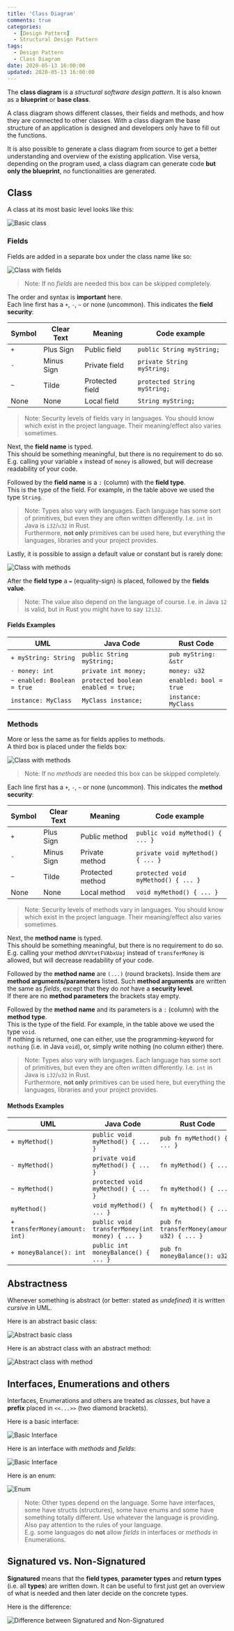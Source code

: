 ```yaml
---
title: 'Class Diagram'
comments: true
categories:
  - [Design Pattern]
  - Structural Design Pattern
tags:
  - Design Pattern
  - Class Diagram
date: 2020-05-13 16:00:00
updated: 2020-05-13 16:00:00
---
```


The **class diagram** is a *structural software design pattern*.
It is also known as a **blueprint** or **base class**.

A class diagram shows different classes, their fields and methods, and how they are connected to other classes.
With a class diagram the base structure of an application is designed and developers only have to fill out the functions.

<!-- more -->

It is also possible to generate a class diagram from source to get a better understanding and overview of the existing application.
Vise versa, depending on the program used, a class diagram can generate code **but only the blueprint**, no functionalities are generated.

## Class

A class at its most basic level looks like this:

![Basic class](https://sakul6499.de/images/design_pattern/structural/class_diagram/class_base.svg)

### Fields

Fields are added in a separate box under the class name like so:

![Class with fields](https://sakul6499.de/images/design_pattern/structural/class_diagram/class_fields.svg)

> Note: If no *fields* are needed this box can be skipped completely.

The order and syntax is **important** here.  
Each line first has a `+`, `-`, `~` or none (uncommon).
This indicates the **field security**:  

| Symbol  | Clear Text  | Meaning         | Code example                  |
| ------  | ----------- | --------------- | ----------------------------- |
| `+`     | Plus Sign   | Public field    | `public String myString;`     |
| `-`     | Minus Sign  | Private field   | `private String myString;`    |
| `~`     | Tilde       | Protected field | `protected String myString;`  |
| None    | None        | Local field     | `String myString;`            |

> Note: Security levels of fields vary in languages.
> You should know which exist in the project language.
> Their meaning/effect also varies sometimes.

Next, the **field name** is typed.  
This should be something meaningful, but there is no requirement to do so.
E.g. calling your variable `x` instead of `money` is allowed, but will decrease readability of your code.

Followed by the **field name** is a `:` (column) with the **field type**.  
This is the type of the field.
For example, in the table above we used the type `String`.

> Note: Types also vary with languages.
> Each language has some sort of primitives, but even they are often written differently.
> I.e. `int` in Java is `i32`/`u32` in Rust.  
> Furthermore, **not only** primitives can be used here, but everything the languages, libraries and your project provides.

Lastly, it is possible to assign a default value or constant but is rarely done:

![Class with methods](https://sakul6499.de/images/design_pattern/structural/class_diagram/class_fields_value.svg)

After the **field type** a `=` (equality-sign) is placed, followed by the **fields value**.

> Note: The value also depend on the language of course.
> I.e. in Java `12` is valid, but in Rust you might have to say `12i32`.

#### Fields Examples

| UML                         | Java Code                           | Rust Code               |
| --------------------------- | ----------------------------------- | ----------------------- |
| `+ myString: String`        | `public String myString;`           | `pub myString: &str`    |
| `- money: int`              | `private int money;`                | `money: u32`            |
| `~ enabled: Boolean = true` | `protected boolean enabled = true;` | `enabled: bool = true`  |
| `instance: MyClass`         | `MyClass instance;`                 | `instance: MyClass`     |

### Methods

More or less the same as for fields applies to methods.  
A third box is placed under the fields box:  

![Class with methods](https://sakul6499.de/images/design_pattern/structural/class_diagram/class_methods.svg)

> Note: If no *methods* are needed this box can be skipped completely.

Each line first has a `+`, `-`, `~` or none (uncommon).
This indicates the **method security**:  

| Symbol  | Clear Text  | Meaning           | Code example                        |
| ------  | ----------- | ----------------- | ----------------------------------- |
| `+`     | Plus Sign   | Public method     | `public void myMethod() { ... }`    |
| `-`     | Minus Sign  | Private method    | `private void myMethod() { ... }`   |
| `~`     | Tilde       | Protected method  | `protected void myMethod() { ... }` |
| None    | None        | Local method      | `void myMethod() { ... }`           |

> Note: Security levels of methods vary in languages.
> You should know which exist in the project language.
> Their meaning/effect also varies sometimes.

Next, the **method name** is typed.  
This should be something meaningful, but there is no requirement to do so.
E.g. calling your method `dNYVtetFVAbxUaj` instead of `transferMoney` is allowed, but will decrease readability of your code.

Followed by the **method name** are `(...)` (round brackets).
Inside them are **method arguments/parameters** listed.
Such **method arguments** are written the same as *fields*, except that they do *not* have a **security level**.  
If there are no **method parameters** the brackets stay empty.

Followed by the **method name** and its parameters is a `:` (column) with the **method type**.  
This is the type of the field.
For example, in the table above we used the type `void`.  
If nothing is returned, one can either, use the programming-keyword for `nothing` (i.e. in Java `void`), or, simply write nothing (no column either) there.

> Note: Types also vary with languages.
> Each language has some sort of primitives, but even they are often written differently.
> I.e. `int` in Java is `i32`/`u32` in Rust.  
> Furthermore, **not only** primitives can be used here, but everything the languages, libraries and your project provides.

#### Methods Examples

| UML                               | Java Code                                       | Rust Code               |
| --------------------------------- | ----------------------------------------------- | ----------------------- |
| `+ myMethod()`                    | `public void myMethod() { ... }`                | `pub fn myMethod() { ... }`                 |
| `- myMethod()`                    | `private void myMethod() { ... }`               | `fn myMethod() { ... }`                 |
| `~ myMethod()`                    | `protected void myMethod() { ... }`             | `fn myMethod() { ... }`                 |
| `myMethod()`                      | `void myMethod() { ... }`                       | `fn myMethod() { ... }`                 |
| `+ transferMoney(amount: int)`    | `public void transferMoney(int money) { ... }`  | `pub fn transferMoney(amount: u32) { ... }` |
| `+ moneyBalance(): int`           | `public int moneyBalance() { ... }`             | `pub fn moneyBalance(): u32`                |

## Abstractness

Whenever something is abstract (or better: stated as *undefined*) it is written *cursive* in UML.

Here is an abstract basic class:

![Abstract basic class](https://sakul6499.de/images/design_pattern/structural/class_diagram/class_base_abstract.svg)

Here is an abstract class with an abstract method:

![Abstract class with method](https://sakul6499.de/images/design_pattern/structural/class_diagram/class_methods_abstract.svg)

## Interfaces, Enumerations and others

Interfaces, Enumerations and others are treated as *classes*, but have a **prefix** placed in `<<...>>` (two diamond brackets).

Here is a basic interface:

![Basic Interface](https://sakul6499.de/images/design_pattern/structural/class_diagram/interface_base.svg)

Here is an interface with *methods* and *fields*:

![Basic Interface](https://sakul6499.de/images/design_pattern/structural/class_diagram/interface_extended.svg)

Here is an enum:

![Enum](https://sakul6499.de/images/design_pattern/structural/class_diagram/enumeration.svg)

> Note: Other types depend on the language.
> Some have interfaces, some have structs (structures), some have enums and some have something totally different.
> Use whatever the language is providing.  
> Also pay attention to the rules of your language.  
> E.g. some languages do **not** allow *fields* in interfaces or *methods* in Enumerations.

## Signatured vs. Non-Signatured

**Signatured** means that the **field types**, **parameter types** and **return types** (i.e. all **types**) are written down.
It can be useful to first just get an overview of what is needed and then later decide on the concrete types.

Here is the difference:  

![Difference between Signatured and Non-Signatured](https://sakul6499.de/images/design_pattern/structural/class_diagram/signature_difference.svg)

